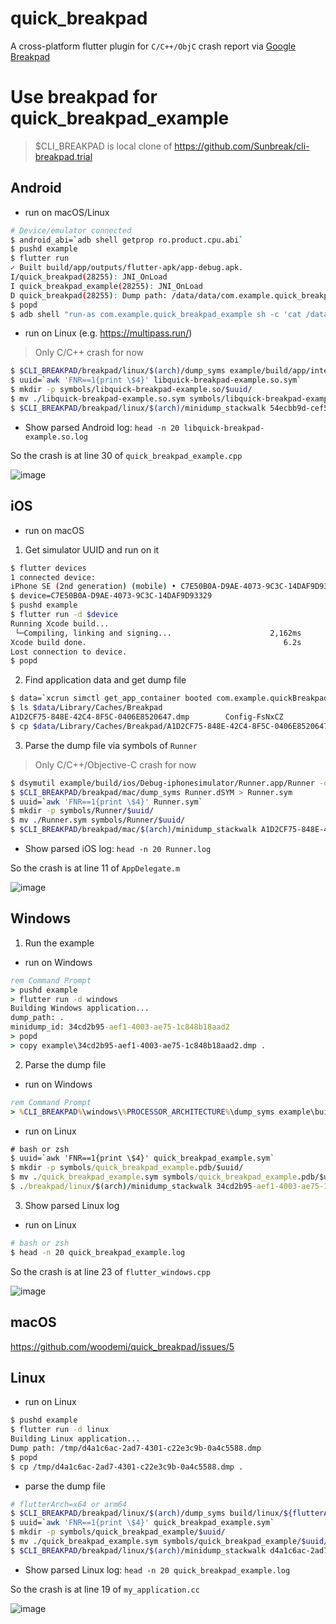 # quick_breakpad

A cross-platform flutter plugin for `C/C++/ObjC` crash report via [Google Breakpad](https://chromium.googlesource.com/breakpad/breakpad)

# Use breakpad for quick_breakpad_example

> $CLI_BREAKPAD is local clone of https://github.com/Sunbreak/cli-breakpad.trial

## Android

- run on macOS/Linux

```sh
# Device/emulator connected
$ android_abi=`adb shell getprop ro.product.cpu.abi`
$ pushd example
$ flutter run
✓ Built build/app/outputs/flutter-apk/app-debug.apk.
I/quick_breakpad(28255): JNI_OnLoad
I quick_breakpad_example(28255): JNI_OnLoad
D quick_breakpad(28255): Dump path: /data/data/com.example.quick_breakpad_example/cache/54ecbb9d-cef5-4fa9-5b6869b2-198bc87e.dmp
$ popd
$ adb shell "run-as com.example.quick_breakpad_example sh -c 'cat /data/data/com.example.quick_breakpad_example/cache/54ecbb9d-cef5-4fa9-5b6869b2-198bc87e.dmp'" >| 54ecbb9d-cef5-4fa9-5b6869b2-198bc87e.dmp
```

- run on Linux (e.g. https://multipass.run/)

> Only C/C++ crash for now

```sh
$ $CLI_BREAKPAD/breakpad/linux/$(arch)/dump_syms example/build/app/intermediates/cmake/debug/obj/${android_abi}/libquick-breakpad-example.so > libquick-breakpad-example.so.sym
$ uuid=`awk 'FNR==1{print \$4}' libquick-breakpad-example.so.sym`
$ mkdir -p symbols/libquick-breakpad-example.so/$uuid/
$ mv ./libquick-breakpad-example.so.sym symbols/libquick-breakpad-example.so/$uuid/
$ $CLI_BREAKPAD/breakpad/linux/$(arch)/minidump_stackwalk 54ecbb9d-cef5-4fa9-5b6869b2-198bc87e.dmp symbols/ > libquick-breakpad-example.so.log
```

- Show parsed Android log: `head -n 20 libquick-breakpad-example.so.log`

So the crash is at line 30 of `quick_breakpad_example.cpp`

![image](https://user-images.githubusercontent.com/7928961/135052776-226168bc-ee60-442c-b6b3-78987714e63d.png)

## iOS

- run on macOS

1. Get simulator UUID and run on it

```sh
$ flutter devices
1 connected device:
iPhone SE (2nd generation) (mobile) • C7E50B0A-D9AE-4073-9C3C-14DAF9D93329 • ios        • com.apple.CoreSimulator.SimRuntime.iOS-14-5 (simulator)
$ device=C7E50B0A-D9AE-4073-9C3C-14DAF9D93329
$ pushd example
$ flutter run -d $device
Running Xcode build...                                                  
 └─Compiling, linking and signing...                      2,162ms
Xcode build done.                                            6.2s
Lost connection to device.
$ popd
```

2. Find application data and get dump file

```sh
$ data=`xcrun simctl get_app_container booted com.example.quickBreakpadExample data`
$ ls $data/Library/Caches/Breakpad
A1D2CF75-848E-42C4-8F5C-0406E8520647.dmp        Config-FsNxCZ
$ cp $data/Library/Caches/Breakpad/A1D2CF75-848E-42C4-8F5C-0406E8520647.dmp .
```

3. Parse the dump file via symbols of `Runner`

> Only C/C++/Objective-C crash for now

```sh
$ dsymutil example/build/ios/Debug-iphonesimulator/Runner.app/Runner -o Runner.dSYM
$ $CLI_BREAKPAD/breakpad/mac/dump_syms Runner.dSYM > Runner.sym
$ uuid=`awk 'FNR==1{print \$4}' Runner.sym`
$ mkdir -p symbols/Runner/$uuid/
$ mv ./Runner.sym symbols/Runner/$uuid/
$ $CLI_BREAKPAD/breakpad/mac/$(arch)/minidump_stackwalk A1D2CF75-848E-42C4-8F5C-0406E8520647.dmp symbols > Runner.log
```

- Show parsed iOS log: `head -n 20 Runner.log`

So the crash is at line 11 of `AppDelegate.m`

![image](https://user-images.githubusercontent.com/7928961/135052660-3f5ebf3a-df20-4176-906e-89c92e76b3f2.png)

## Windows

1. Run the example

- run on Windows

```bat
rem Command Prompt
> pushd example
> flutter run -d windows
Building Windows application...                                         
dump_path: .
minidump_id: 34cd2b95-aef1-4003-ae75-1c848b18aad2
> popd
> copy example\34cd2b95-aef1-4003-ae75-1c848b18aad2.dmp .
```

2. Parse the dump file

- run on Windows

```bat
rem Command Prompt
> %CLI_BREAKPAD%\windows\%PROCESSOR_ARCHITECTURE%\dump_syms example\build\windows\runner\Debug\quick_breakpad_example.pdb > quick_breakpad_example.sym
```

- run on Linux

```bat
# bash or zsh
$ uuid=`awk 'FNR==1{print \$4}' quick_breakpad_example.sym`
$ mkdir -p symbols/quick_breakpad_example.pdb/$uuid/
$ mv ./quick_breakpad_example.sym symbols/quick_breakpad_example.pdb/$uuid/
$ ./breakpad/linux/$(arch)/minidump_stackwalk 34cd2b95-aef1-4003-ae75-1c848b18aad2.dmp symbols > quick_breakpad_example.log
```

3. Show parsed Linux log

- run on Linux

```sh
# bash or zsh
$ head -n 20 quick_breakpad_example.log
```

So the crash is at line 23 of `flutter_windows.cpp`

![image](https://user-images.githubusercontent.com/7928961/140525793-a5b71332-7a42-4eba-8b75-16a5acb78c4c.png)


## macOS

https://github.com/woodemi/quick_breakpad/issues/5

## Linux

- run on Linux

```sh
$ pushd example
$ flutter run -d linux
Building Linux application...                                           
Dump path: /tmp/d4a1c6ac-2ad7-4301-c22e3c9b-0a4c5588.dmp
$ popd
$ cp /tmp/d4a1c6ac-2ad7-4301-c22e3c9b-0a4c5588.dmp .
```

- parse the dump file

```sh
# flutterArch=x64 or arm64
$ $CLI_BREAKPAD/breakpad/linux/$(arch)/dump_syms build/linux/${flutterArch}/debug/bundle/quick_breakpad_example > quick_breakpad_example.sym
$ uuid=`awk 'FNR==1{print \$4}' quick_breakpad_example.sym`
$ mkdir -p symbols/quick_breakpad_example/$uuid/
$ mv ./quick_breakpad_example.sym symbols/quick_breakpad_example/$uuid/
$ $CLI_BREAKPAD/breakpad/linux/$(arch)/minidump_stackwalk d4a1c6ac-2ad7-4301-c22e3c9b-0a4c5588.dmp symbols/ > quick_breakpad_example.log
```

- Show parsed Linux log: `head -n 20 quick_breakpad_example.log`

So the crash is at line 19 of `my_application.cc`

![image](https://user-images.githubusercontent.com/7928961/135187002-2dd89e60-7cea-4cd0-a26b-f3d81e07d063.png)
